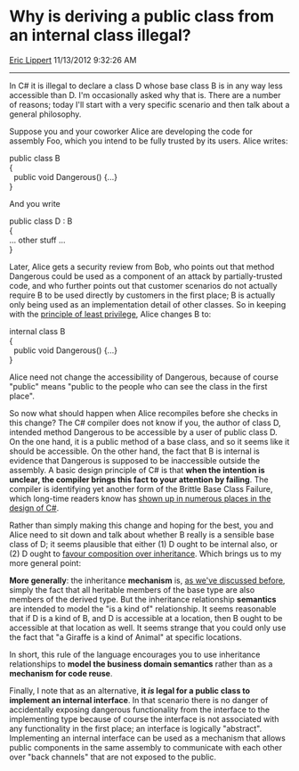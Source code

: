 # Why is deriving a public class from an internal class illegal?

[Eric Lippert](https://social.msdn.microsoft.com/profile/Eric%20Lippert) 11/13/2012 9:32:26 AM

-----

In C\# it is illegal to declare a class D whose base class B is in any way less accessible than D. I'm occasionally asked why that is. There are a number of reasons; today I'll start with a very specific scenario and then talk about a general philosophy.

Suppose you and your coworker Alice are developing the code for assembly Foo, which you intend to be fully trusted by its users. Alice writes:

public class B  
{  
  public void Dangerous() {...}  
}

And you write

public class D : B  
{  
... other stuff ...  
}

Later, Alice gets a security review from Bob, who points out that method Dangerous could be used as a component of an attack by partially-trusted code, and who further points out that customer scenarios do not actually require B to be used directly by customers in the first place; B is actually only being used as an implementation detail of other classes. So in keeping with the [principle of least privilege](http://en.wikipedia.org/wiki/Principle_of_least_privilege), Alice changes B to:

internal class B  
{  
  public void Dangerous() {...}  
}

Alice need not change the accessibility of Dangerous, because of course "public" means "public to the people who can see the class in the first place".

So now what should happen when Alice recompiles before she checks in this change? The C\# compiler does not know if you, the author of class D, intended method Dangerous to be accessible by a user of public class D. On the one hand, it is a public method of a base class, and so it seems like it should be accessible. On the other hand, the fact that B is internal is evidence that Dangerous is supposed to be inaccessible outside the assembly. A basic design principle of C\# is that **when the intention is unclear, the compiler brings this fact to your attention by failing**. The compiler is identifying yet another form of the Brittle Base Class Failure, which long-time readers know has [shown up in numerous places in the design of C\#](http://blogs.msdn.com/b/ericlippert/archive/tags/brittle+base+classes/).

Rather than simply making this change and hoping for the best, you and Alice need to sit down and talk about whether B really is a sensible base class of D; it seems plausible that either (1) D ought to be internal also, or (2) D ought to [favour composition over inheritance](http://en.wikipedia.org/wiki/Composition_over_inheritance). Which brings us to my more general point:

**More generally**: the inheritance **mechanism** is, [as we've discussed before](http://blogs.msdn.com/b/ericlippert/archive/2011/09/19/inheritance-and-representation.aspx), simply the fact that all heritable members of the base type are also members of the derived type. But the inheritance relationship **semantics** are intended to model the "is a kind of" relationship. It seems reasonable that if D is a kind of B, and D is accessible at a location, then B ought to be accessible at that location as well. It seems strange that you could only use the fact that "a Giraffe is a kind of Animal" at specific locations.

In short, this rule of the language encourages you to use inheritance relationships to **model the business domain semantics** rather than as a **mechanism for code reuse**.

Finally, I note that as an alternative, **it *is* legal for a public class to implement an internal interface**. In that scenario there is no danger of accidentally exposing dangerous functionality from the interface to the implementing type because of course the interface is not associated with any functionality in the first place; an interface is logically "abstract". Implementing an internal interface can be used as a mechanism that allows public components in the same assembly to communicate with each other over "back channels" that are not exposed to the public.

